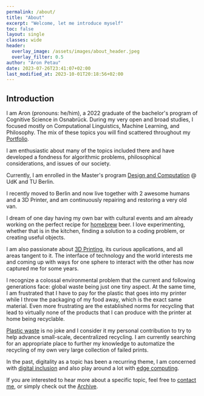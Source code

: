 ```yaml
---
permalink: /about/
title: "About"
excerpt: "Welcome, let me introduce myself"
toc: false
layout: single
classes: wide
header:
  overlay_image: /assets/images/about_header.jpeg
  overlay_filter: 0.5
author: "Aron Petau"
date: 2023-07-26T23:41:07+02:00
last_modified_at: 2023-10-01T20:18:56+02:00
---
```


## Introduction

I am Aron (pronouns: he/him), a 2022 graduate of the bachelor's program of Cognitive Science in Osnabrück.
During my very open and broad studies, I focused mostly on Computational Linguistics, Machine Learning, and Philosophy.
The mix of these topics you will find scattered throughout my [Portfolio](/portfolio/).

I am enthusiastic about many of the topics included there and have developed a fondness for algorithmic problems, philosophical considerations, and issues of our society.

Currently, I am enrolled in the Master's program [Design and Computation](https://www.design-computation.berlin/en) @ UdK and TU Berlin.

I recently moved to Berlin and now live together with 2 awesome humans and a 3D Printer, and am continuously repairing and restoring a very old van.

I dream of one day having my own bar with cultural events and am already working on the perfect recipe for [homebrew](/homebrew/) beer.
I love experimenting, whether that is in the kitchen, finding a solution to a coding problem, or creating useful objects.

I am also passionate about [3D Printing](/printing/), its curious applications, and all areas tangent to it.
The interface of technology and the world interests me and coming up with ways for one sphere to interact with the other has now captured me for some years.

I recognize a colossal environmental problem that the current and following generations face: global waste being just one tiny aspect.
At the same time, I am frustrated that I have to pay for the plastic that goes into my printer while I throw the packaging of my food away, which is the exact same material.
Even more frustrating are the established norms for recycling that lead to virtually none of the products that I can produce with the printer at home being recyclable.

[Plastic waste](/plastic-recycling/) is no joke and I consider it my personal contribution to try to help advance small-scale, decentralized recycling.
I am currently searching for an appropriate place to further my knowledge to automatize the recycling of my own very large collection of failed prints.

In the past, digitality as a topic has been a recurring theme, I am concerned with [digital inclusion](/chatbot/) and also play around a lot with [edge computing](/airaspi-build-log/).

If you are interested to hear more about a specific topic, feel free to [contact me](/mailto:aron@petau.net/), or simply check out the [Archive](/archive/).